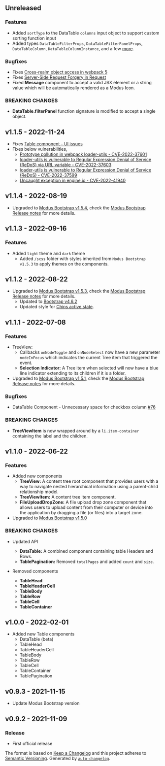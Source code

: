 ## Unreleased

### Features

- Added `sortType` to the DataTable `columns` input object to support custom sorting function input
- Added types `DataTableFilterProps`, `DataTableFilterPanelProps`, `DataTableColumn`, `DataTableColumnInstance`, and a few [more](https://github.com/trimble-oss/modus-react-bootstrap/blob/main/src/types.tsx).

### Bugfixes

- Fixes [Cross-realm object access in webpack 5](https://github.com/trimble-oss/modus-react-bootstrap/security/dependabot/48)
- Fixes [Server-Side Request Forgery in Request](https://github.com/trimble-oss/modus-react-bootstrap/security/dependabot/50)
- Fixed **Message** component to accept a valid JSX element or a string value which will be automatically rendered as a Modus Icon.

### BREAKING CHANGES

- **DataTable.filterPanel** function signature is modified to accept a single object.

## v1.1.5 - 2022-11-24

- Fixes [Table component - UI issues](https://github.com/trimble-oss/modus-react-bootstrap/issues/114)
- Fixes below vulnerabilities,
  - [Prototype pollution in webpack loader-utils - CVE-2022-37601](https://github.com/advisories/GHSA-76p3-8jx3-jpfq)
  - [loader-utils is vulnerable to Regular Expression Denial of Service (ReDoS) via URL variable - CVE-2022-37603](https://github.com/advisories/GHSA-3rfm-jhwj-7488)
  - [loader-utils is vulnerable to Regular Expression Denial of Service (ReDoS) - CVE-2022-37599](https://github.com/advisories/GHSA-hhq3-ff78-jv3g)
  - [Uncaught exception in engine.io - CVE-2022-41940](https://github.com/advisories/GHSA-r7qp-cfhv-p84w)

## v1.1.4 - 2022-08-19

- Upgraded to [Modus Bootstrap v1.5.4](https://www.npmjs.com/package/@trimbleinc/modus-bootstrap), check the [Modus Bootstrap Release notes](https://modus-bootstrap.trimble.com/changelog/) for more details.

## v1.1.3 - 2022-09-16

### Features

- Added `light` theme and `dark` theme
  - Added `/scss` folder with styles inherited from `Modus Bootstrap v1.5.3` to apply themes on the components.

## v1.1.2 - 2022-08-22

- Upgraded to [Modus Bootstrap v1.5.3](https://www.npmjs.com/package/@trimbleinc/modus-bootstrap), check the [Modus Bootstrap Release notes](https://bitbucket.trimble.tools/projects/TMDS/repos/modus-bootstrap/browse/CHANGELOG.md) for more details.
  - Updated to [Bootstrap v4.6.2](https://github.com/twbs/bootstrap/releases/tag/v4.6.2)
  - Updated style for [Chips active state](https://modus-react-bootstrap.trimble.com/components/chips/#SmallChips).

## v1.1.1 - 2022-07-08

### Features

- TreeView:
  - Callbacks `onNodeToggle` and `onNodeSelect` now have a new parameter `nodeInFocus` which indicates the current Tree item that triggered the event.
  - **Selection Indicator:** A Tree item when selected will now have a blue line indicator extending to its children if it is a folder.
- Upgraded to [Modus Bootstrap v1.5.1](https://www.npmjs.com/package/@trimbleinc/modus-bootstrap), check the [Modus Bootstrap Release notes](https://bitbucket.trimble.tools/projects/TMDS/repos/modus-bootstrap/browse/CHANGELOG.md) for more details.

### Bugfixes

- DataTable Component - Unnecessary space for checkbox column [#76](https://github.com/trimble-oss/modus-react-bootstrap/issues/76)

### BREAKING CHANGES

- **TreeViewItem** is now wrapped around by a `li.item-container` containing the label and the children.

## v1.1.0 - 2022-06-22

### Features

- Added new components
  - **TreeView:** A content tree root component that provides users with a way to navigate nested hierarchical information using a parent-child relationship model.
  - **TreeViewItem:** A content tree item component.
  - **FileUploadDropZone:** A file upload drop zone component that allows users to upload content from their computer or device into the application by dragging a file (or files) into a target zone.
- Upgraded to [Modus Bootstrap v1.5.0](https://www.npmjs.com/package/@trimbleinc/modus-bootstrap)

### BREAKING CHANGES

- Updated API

  - **DataTable:** A combined component containing table Headers and Rows.
  - **TablePagination:** Removed `totalPages` and added `count` and `size`.

- Removed components
  - **TableHead**
  - **TableHeaderCell**
  - **TableBody**
  - **TableRow**
  - **TableCell**
  - **TableContainer**

## v1.0.0 - 2022-02-01

- Added new Table components
  - DataTable (beta)
  - TableHead
  - TableHeaderCell
  - TableBody
  - TableRow
  - TableCell
  - TableContainer
  - TablePagination

## v0.9.3 - 2021-11-15

- Update Modus Bootstrap version

## v0.9.2 - 2021-11-09

### Release

- First official release

The format is based on [Keep a Changelog](https://keepachangelog.com/en/1.0.0/)
and this project adheres to [Semantic Versioning](https://semver.org/spec/v2.0.0.html).
Generated by [`auto-changelog`](https://github.com/CookPete/auto-changelog).
